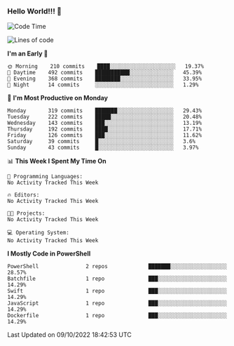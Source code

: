 ### Hello World!!! 👋

<!--
**kekotek/kekotek** is a ✨ _special_ ✨ repository because its `README.md` (this file) appears on your GitHub profile.

Here are some ideas to get you started:

- 🔭 I’m currently working on ...
- 🌱 I’m currently learning ...
- 👯 I’m looking to collaborate on ...
- 🤔 I’m looking for help with ...
- 💬 Ask me about ...
- 📫 How to reach me: ...
- 😄 Pronouns: ...
- ⚡ Fun fact: ...
-->

<!--START_SECTION:waka-->
![Code Time](http://img.shields.io/badge/Code%20Time-361%20hrs%2013%20mins-blue)

![Lines of code](https://img.shields.io/badge/From%20Hello%20World%20I%27ve%20Written-19%20Thousand%20lines%20of%20code-blue)

**I'm an Early 🐤** 

```text
🌞 Morning    210 commits    ████░░░░░░░░░░░░░░░░░░░░░   19.37% 
🌆 Daytime    492 commits    ███████████░░░░░░░░░░░░░░   45.39% 
🌃 Evening    368 commits    ████████░░░░░░░░░░░░░░░░░   33.95% 
🌙 Night      14 commits     ░░░░░░░░░░░░░░░░░░░░░░░░░   1.29%

```
📅 **I'm Most Productive on Monday** 

```text
Monday       319 commits    ███████░░░░░░░░░░░░░░░░░░   29.43% 
Tuesday      222 commits    █████░░░░░░░░░░░░░░░░░░░░   20.48% 
Wednesday    143 commits    ███░░░░░░░░░░░░░░░░░░░░░░   13.19% 
Thursday     192 commits    ████░░░░░░░░░░░░░░░░░░░░░   17.71% 
Friday       126 commits    ███░░░░░░░░░░░░░░░░░░░░░░   11.62% 
Saturday     39 commits     █░░░░░░░░░░░░░░░░░░░░░░░░   3.6% 
Sunday       43 commits     █░░░░░░░░░░░░░░░░░░░░░░░░   3.97%

```


📊 **This Week I Spent My Time On** 

```text
💬 Programming Languages: 
No Activity Tracked This Week

🔥 Editors: 
No Activity Tracked This Week

🐱‍💻 Projects: 
No Activity Tracked This Week

💻 Operating System: 
No Activity Tracked This Week

```

**I Mostly Code in PowerShell** 

```text
PowerShell               2 repos             ███████░░░░░░░░░░░░░░░░░░   28.57% 
Batchfile                1 repo              ███░░░░░░░░░░░░░░░░░░░░░░   14.29% 
Swift                    1 repo              ███░░░░░░░░░░░░░░░░░░░░░░   14.29% 
JavaScript               1 repo              ███░░░░░░░░░░░░░░░░░░░░░░   14.29% 
Dockerfile               1 repo              ███░░░░░░░░░░░░░░░░░░░░░░   14.29%

```



 Last Updated on 09/10/2022 18:42:53 UTC
<!--END_SECTION:waka-->
